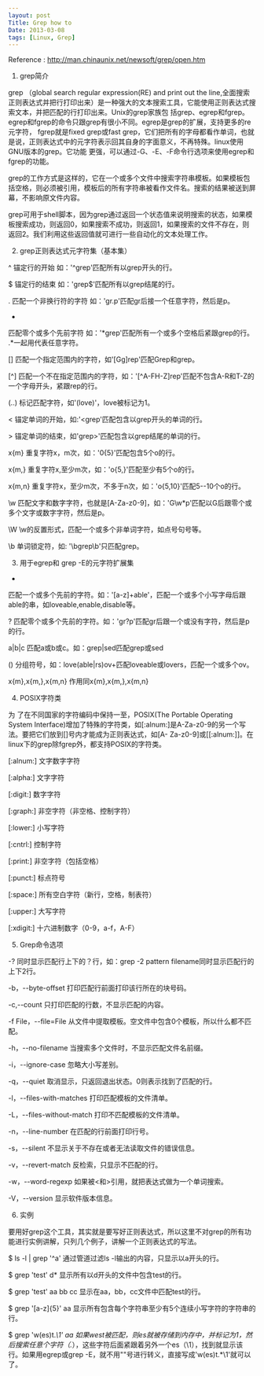 ```yaml
---
layout: post
Title: Grep how to
Date: 2013-03-08
tags: [Linux, Grep]
---
```


Reference : http://man.chinaunix.net/newsoft/grep/open.htm

1. grep简介

grep （global search regular expression(RE) and print out the line,全面搜索正则表达式并把行打印出来）是一种强大的文本搜索工具，它能使用正则表达式搜索文本，并把匹配的行打印出来。Unix的grep家族包 括grep、egrep和fgrep。egrep和fgrep的命令只跟grep有很小不同。egrep是grep的扩展，支持更多的re元字符， fgrep就是fixed grep或fast grep，它们把所有的字母都看作单词，也就是说，正则表达式中的元字符表示回其自身的字面意义，不再特殊。linux使用GNU版本的grep。它功能 更强，可以通过-G、-E、-F命令行选项来使用egrep和fgrep的功能。

grep的工作方式是这样的，它在一个或多个文件中搜索字符串模板。如果模板包括空格，则必须被引用，模板后的所有字符串被看作文件名。搜索的结果被送到屏幕，不影响原文件内容。

grep可用于shell脚本，因为grep通过返回一个状态值来说明搜索的状态，如果模板搜索成功，则返回0，如果搜索不成功，则返回1，如果搜索的文件不存在，则返回2。我们利用这些返回值就可进行一些自动化的文本处理工作。

2. grep正则表达式元字符集（基本集）

^
锚定行的开始 如：'^grep'匹配所有以grep开头的行。

$
锚定行的结束 如：'grep$'匹配所有以grep结尾的行。

.
匹配一个非换行符的字符 如：'gr.p'匹配gr后接一个任意字符，然后是p。

*
匹配零个或多个先前字符 如：'*grep'匹配所有一个或多个空格后紧跟grep的行。 .*一起用代表任意字符。

[]
匹配一个指定范围内的字符，如'[Gg]rep'匹配Grep和grep。

[^]
匹配一个不在指定范围内的字符，如：'[^A-FH-Z]rep'匹配不包含A-R和T-Z的一个字母开头，紧跟rep的行。

\(..\)
标记匹配字符，如'\(love\)'，love被标记为1。

\<
锚定单词的开始，如:'\<grep'匹配包含以grep开头的单词的行。

\>
锚定单词的结束，如'grep\>'匹配包含以grep结尾的单词的行。

x\{m\}
重复字符x，m次，如：'0\{5\}'匹配包含5个o的行。

x\{m,\}
重复字符x,至少m次，如：'o\{5,\}'匹配至少有5个o的行。

x\{m,n\}
重复字符x，至少m次，不多于n次，如：'o\{5,10\}'匹配5--10个o的行。

\w
匹配文字和数字字符，也就是[A-Za-z0-9]，如：'G\w*p'匹配以G后跟零个或多个文字或数字字符，然后是p。

\W
\w的反置形式，匹配一个或多个非单词字符，如点号句号等。

\b
单词锁定符，如: '\bgrep\b'只匹配grep。

3. 用于egrep和 grep -E的元字符扩展集

+
匹配一个或多个先前的字符。如：'[a-z]+able'，匹配一个或多个小写字母后跟able的串，如loveable,enable,disable等。

?
匹配零个或多个先前的字符。如：'gr?p'匹配gr后跟一个或没有字符，然后是p的行。

a|b|c
匹配a或b或c。如：grep|sed匹配grep或sed

()
分组符号，如：love(able|rs)ov+匹配loveable或lovers，匹配一个或多个ov。

x{m},x{m,},x{m,n}
作用同x\{m\},x\{m,\},x\{m,n\}

4. POSIX字符类

为 了在不同国家的字符编码中保持一至，POSIX(The Portable Operating System Interface)增加了特殊的字符类，如[:alnum:]是A-Za-z0-9的另一个写法。要把它们放到[]号内才能成为正则表达式，如[A- Za-z0-9]或[[:alnum:]]。在linux下的grep除fgrep外，都支持POSIX的字符类。

[:alnum:]
文字数字字符

[:alpha:]
文字字符

[:digit:]
数字字符

[:graph:]
非空字符（非空格、控制字符）

[:lower:]
小写字符

[:cntrl:]
控制字符

[:print:]
非空字符（包括空格）

[:punct:]
标点符号

[:space:]
所有空白字符（新行，空格，制表符）

[:upper:]
大写字符

[:xdigit:]
十六进制数字（0-9，a-f，A-F）

5. Grep命令选项

-?
同时显示匹配行上下的？行，如：grep -2 pattern filename同时显示匹配行的上下2行。

-b，--byte-offset
打印匹配行前面打印该行所在的块号码。

-c,--count
只打印匹配的行数，不显示匹配的内容。

-f File，--file=File
从文件中提取模板。空文件中包含0个模板，所以什么都不匹配。

-h，--no-filename
当搜索多个文件时，不显示匹配文件名前缀。

-i，--ignore-case
忽略大小写差别。

-q，--quiet
取消显示，只返回退出状态。0则表示找到了匹配的行。

-l，--files-with-matches
打印匹配模板的文件清单。

-L，--files-without-match
打印不匹配模板的文件清单。

-n，--line-number
在匹配的行前面打印行号。

-s，--silent
不显示关于不存在或者无法读取文件的错误信息。

-v，--revert-match
反检索，只显示不匹配的行。

-w，--word-regexp
如果被\<和\>引用，就把表达式做为一个单词搜索。

-V，--version
显示软件版本信息。

6. 实例

要用好grep这个工具，其实就是要写好正则表达式，所以这里不对grep的所有功能进行实例讲解，只列几个例子，讲解一个正则表达式的写法。

$ ls -l | grep '^a'
通过管道过滤ls -l输出的内容，只显示以a开头的行。

$ grep 'test' d*
显示所有以d开头的文件中包含test的行。

$ grep 'test' aa bb cc
显示在aa，bb，cc文件中匹配test的行。

$ grep '[a-z]\{5\}' aa
显示所有包含每个字符串至少有5个连续小写字符的字符串的行。

$ grep 'w\(es\)t.*\1' aa
如果west被匹配，则es就被存储到内存中，并标记为1，然后搜索任意个字符（.*），这些字符后面紧跟着另外一个es（\1），找到就显示该行。如果用egrep或grep -E，就不用"\"号进行转义，直接写成'w(es)t.*\1'就可以了。
